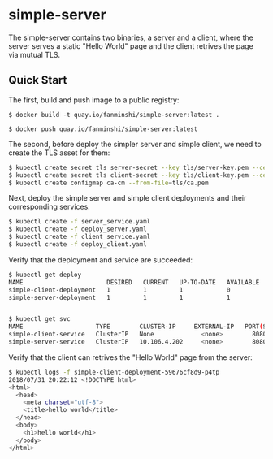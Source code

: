 # simple-server

The simple-server contains two binaries, a server and a client, where the server serves a static "Hello World" page and the client retrives the page via mutual TLS.

## Quick Start

The first, build and push image to a public registry:

`$ docker build -t quay.io/fanminshi/simple-server:latest .`

`$ docker push quay.io/fanminshi/simple-server:latest`

The second, before deploy the simpler server and simple client, we need to create the TLS asset for them:

```sh
$ kubectl create secret tls server-secret --key tls/server-key.pem --cert tls/server.pem
$ kubectl create secret tls client-secret --key tls/client-key.pem --cert tls/client.pem
$ kubectl create configmap ca-cm --from-file=tls/ca.pem
```

Next, deploy the simple server and simple client deployments and their corresponding services:

```sh
$ kubectl create -f server_service.yaml
$ kubectl create -f deploy_server.yaml
$ kubectl create -f client_service.yaml
$ kubectl create -f deploy_client.yaml
```

Verify that the deployment and service are succeeded:

```sh
$ kubectl get deploy
NAME                       DESIRED   CURRENT   UP-TO-DATE   AVAILABLE   AGE
simple-client-deployment   1         1         1            0           22s
simple-server-deployment   1         1         1            1           4m


$ kubectl get svc
NAME                    TYPE        CLUSTER-IP     EXTERNAL-IP   PORT(S)   AGE
simple-client-service   ClusterIP   None             <none>        8080/TCP    1m
simple-server-service   ClusterIP   10.106.4.202     <none>        8080/TCP    1m
```

Verify that the client can retrives the "Hello World" page from the server:

```sh
$ kubectl logs -f simple-client-deployment-59676cf8d9-p4tp
2018/07/31 20:22:12 <!DOCTYPE html>
<html>
  <head>
    <meta charset="utf-8">
    <title>hello world</title>
  </head>
  <body>
    <h1>hello world</h1>
  </body>
</html>
```